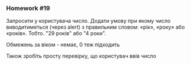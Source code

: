 ### Homework #19

Запросити у користувача число. Додати умову при якому число виводитиметься (через alert) з правильним словом: 
«рік», «року» або «років». Тобто. "29 років" або "4 роки".

Обмежень за віком - немає, 0 теж підходить

Також зробіть просту перевірку, що користувач ввів число